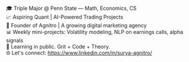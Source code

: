🎓 Triple Major @ Penn State — Math, Economics, CS<br>
📈 Aspiring Quant | AI-Powered Trading Projects<br>
💼 Founder of Agnitro | A growing digital marketing agency<br>
📊 Weekly mini-projects: Volatility modeling, NLP on earnings calls, alpha signals<br>
🧠 Learning in public. Grit + Code + Theory.<br>
🌐 Let's connect: https://www.linkedin.com/in/surya-agnitro/
